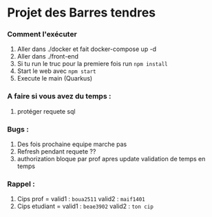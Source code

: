 Projet des Barres tendres
===================

### Comment l'exécuter
1) Aller dans ./docker et fait docker-compose up -d
2) Aller dans ./front-end
3) Si tu run le truc pour la premiere fois run ```npm install```
4) Start le web avec ```npm start```
5) Execute le main (Quarkus)

### A faire si vous avez du temps :
1) protéger requete sql

### Bugs :
1) Des fois prochaine equipe marche pas
2) Refresh pendant requete ??
3) authorization bloque par prof apres update validation de temps en temps

### Rappel :
1) Cips prof = valid1 : ```boua2511``` valid2 : ```maif1401```
2) Cips etudiant = valid1 : ```beae3902``` valid2 : ```ton cip```



